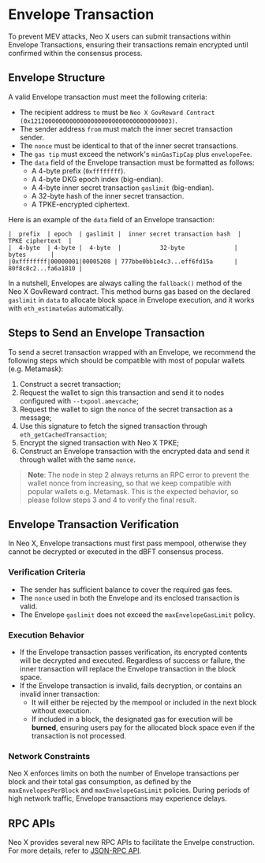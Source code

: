 # Envelope Transaction

To prevent MEV attacks, Neo X users can submit transactions within Envelope Transactions, ensuring their transactions remain encrypted until confirmed within the consensus process.

## Envelope Structure

A valid Envelope transaction must meet the following criteria:

* The recipient address `to` must be `Neo X GovReward Contract (0x1212000000000000000000000000000000000003)`.
* The sender address `from` must match the inner secret transaction sender.
* The `nonce` must be identical to that of the inner secret transactions.
* The `gas tip` must exceed the network's `minGasTipCap` plus `envelopeFee`.
* The `data` field of the Envelope transaction must be formatted as follows:
  * A 4-byte prefix (`0xffffffff`).
  * A 4-byte DKG epoch index (big-endian).
  * A 4-byte inner secret transaction `gaslimit` (big-endian).
  * A 32-byte hash of the inner secret transaction.
  * A TPKE-encrypted ciphertext.

Here is an example of the `data` field of an Envelope transaction:

```
|  prefix  | epoch  | gaslimit |  inner secret transaction hash  |  TPKE ciphertext  |
|  4-byte  | 4-byte |  4-byte  |           32-byte              |       bytes       |
|0xffffffff|00000001|00005208 | 777bbe0bb1e4c3...eff6fd15a      | 80f8c8c2...fa6a1810 |
```

In a nutshell, Envelopes are always calling the `fallback()` method of the Neo X GovReward contract. This method burns gas based on the declared `gaslimit` in `data` to allocate block space in Envelope execution, and it works with `eth_estimateGas` automatically.

## Steps to Send an Envelope Transaction

To send a secret transaction wrapped with an Envelope, we recommend the following steps which should be compatible with most of popular wallets (e.g. Metamask):

1. Construct a secret transaction;
2. Request the wallet to sign this transaction and send it to nodes configured with `--txpool.amevcache`;
3. Request the wallet to sign the `nonce` of the secret transaction as a message;
4. Use this signature to fetch the signed transaction through `eth_getCachedTransaction`;
5. Encrypt the signed transaction with Neo X TPKE;
6. Construct an Envelope transaction with the encrypted data and send it through wallet with the same `nonce`.

> **Note**: The node in step 2 always returns an RPC error to prevent the wallet nonce from increasing, so that we keep compatible with popular wallets e.g. Metamask. This is the expected behavior, so please follow steps 3 and 4 to verify the final result.

## **Envelope Transaction Verification**

In Neo X, Envelope transactions must first pass mempool, otherwise they cannot be decrypted or executed in the dBFT consensus process.

### **Verification Criteria**

* The sender has sufficient balance to cover the required gas fees.
* The `nonce` used in both the Envelope and its enclosed transaction is valid.
* The Envelope `gaslimit` does not exceed the `maxEnvelopeGasLimit` policy.

### **Execution Behavior**

* If the Envelope transaction passes verification, its encrypted contents will be decrypted and executed. Regardless of success or failure, the inner transaction will replace the Envelope transaction in the block space.
* If the Envelope transaction is invalid, fails decryption, or contains an invalid inner transaction:
  * It will either be rejected by the mempool or included in the next block without execution.
  * If included in a block, the designated gas for execution will be **burned**, ensuring users pay for the allocated block space even if the transaction is not processed.

### **Network Constraints**

Neo X enforces limits on both the number of Envelope transactions per block and their total gas consumption, as defined by the `maxEnvelopesPerBlock` and `maxEnvelopeGasLimit` policies. During periods of high network traffic, Envelope transactions may experience delays.

## RPC APIs

Neo X provides several new RPC APIs to facilitate the Envelpe construction. For more details, refer to [JSON-RPC API](../../development/json-rpc-api.md).
